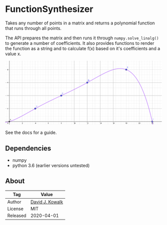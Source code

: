 # FunctionSynthesizer

Takes any number of points in a matrix and returns a polynomial function that runs through all points.

The API prepares the matrix and then runs it through ``numpy.solve_linalg()`` to generate a number of coefficients. It also provides functions to render the function as a string and to calculate f(x) based on it's coefficients and a value x.

![Demo Picture](https://github.com/davidkowalk/FunctionSynthesizer/blob/master/docs/Example-6-Points.png?raw=true)

See the docs for a guide.

## Dependencies

- numpy
- python 3.6 (earlier versions untested)

## About

|    Tag   | Value |
|----------|-------|
| Author   | [David J. Kowalk](https://davidkowalk.github.io/)
| License  | MIT
| Released | 2020-04-01

